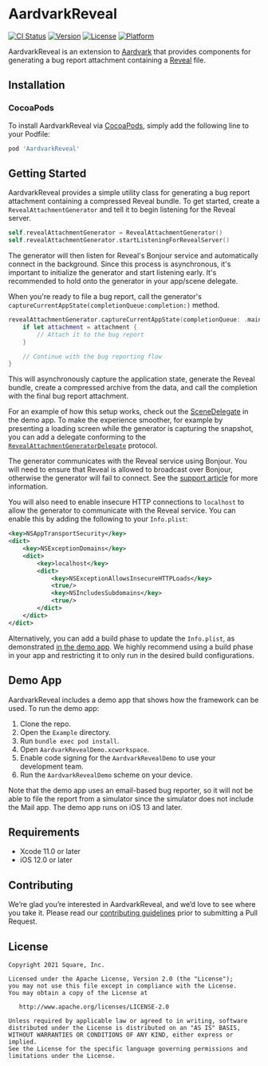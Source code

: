# AardvarkReveal

[![CI Status](https://img.shields.io/github/workflow/status/cashapp/AardvarkReveal/CI/main)](https://github.com/cashapp/AardvarkReveal/actions?query=workflow%3ACI+branch%3Amain)
[![Version](https://img.shields.io/cocoapods/v/AardvarkReveal.svg)](https://cocoapods.org/pods/AardvarkReveal)
[![License](https://img.shields.io/cocoapods/l/AardvarkReveal.svg)](https://cocoapods.org/pods/AardvarkReveal)
[![Platform](https://img.shields.io/cocoapods/p/AardvarkReveal.svg)](https://cocoapods.org/pods/AardvarkReveal)

AardvarkReveal is an extension to [Aardvark](https://github.com/square/Aardvark) that provides components for generating a bug report attachment containing a [Reveal](https://revealapp.com/) file.

## Installation

### CocoaPods

To install AardvarkReveal via [CocoaPods](https://cocoapods.org/), simply add the following line to your Podfile:

```ruby
pod 'AardvarkReveal'
```

## Getting Started

AardvarkReveal provides a simple utility class for generating a bug report attachment containing a compressed Reveal bundle. To get started, create a `RevealAttachmentGenerator` and tell it to begin listening for the Reveal server.

```swift
self.revealAttachmentGenerator = RevealAttachmentGenerator()
self.revealAttachmentGenerator.startListeningForRevealServer()
```

The generator will then listen for Reveal's Bonjour service and automatically connect in the background. Since this process is asynchronous, it's important to initialize the generator and start listening early. It's recommended to hold onto the generator in your app/scene delegate.

When you're ready to file a bug report, call the generator's `captureCurrentAppState(completionQueue:completion:)` method.

```swift
revealAttachmentGenerator.captureCurrentAppState(completionQueue: .main) { attachment in
    if let attachment = attachment {
        // Attach it to the bug report
    }

    // Continue with the bug reporting flow
}
```

This will asynchronously capture the application state, generate the Reveal bundle, create a compressed archive from the data, and call the completion with the final bug report attachment.

For an example of how this setup works, check out the [SceneDelegate](https://github.com/square/AardvarkReveal/blob/main/Example/AardvarkRevealDemo/SceneDelegate.swift) in the demo app. To make the experience smoother, for example by presenting a loading screen while the generator is capturing the snapshot, you can add a delegate conforming to the [`RevealAttachmentGeneratorDelegate`](https://github.com/square/AardvarkReveal/blob/main/Sources/AardvarkReveal/RevealAttachmentGenerator.swift) protocol.

The generator communicates with the Reveal service using Bonjour. You will need to ensure that Reveal is allowed to broadcast over Bonjour, otherwise the generator will fail to connect. See the [support article](https://support.revealapp.com/hc/en-us/articles/900002728683-Supporting-iOS-14-Permission-Changes-) for more information.

You will also need to enable insecure HTTP connections to `localhost` to allow the generator to communicate with the Reveal service. You can enable this by adding the following to your `Info.plist`:

```xml
<key>NSAppTransportSecurity</key>
<dict>
    <key>NSExceptionDomains</key>
    <dict>
        <key>localhost</key>
        <dict>
            <key>NSExceptionAllowsInsecureHTTPLoads</key>
            <true/>
            <key>NSIncludesSubdomains</key>
            <true/>
        </dict>
    </dict>
</dict>
```

Alternatively, you can add a build phase to update the `Info.plist`, as demonstrated [in the demo app](https://github.com/square/AardvarkReveal/commit/b492ea785d45d015b4e89e57421ac5b545d128f4). We highly recommend using a build phase in your app and restricting it to only run in the desired build configurations.

## Demo App

AardvarkReveal includes a demo app that shows how the framework can be used. To run the demo app:

1. Clone the repo.
2. Open the `Example` directory.
3. Run `bundle exec pod install`.
4. Open `AardvarkRevealDemo.xcworkspace`.
5. Enable code signing for the `AardvarkRevealDemo` to use your development team.
6. Run the `AardvarkRevealDemo` scheme on your device.

Note that the demo app uses an email-based bug reporter, so it will not be able to file the report from a simulator since the simulator does not include the Mail app. The demo app runs on iOS 13 and later.

## Requirements

* Xcode 11.0 or later
* iOS 12.0 or later

## Contributing

We’re glad you’re interested in AardvarkReveal, and we’d love to see where you take it. Please read our [contributing guidelines](CONTRIBUTING.md) prior to submitting a Pull Request.

## License

```
Copyright 2021 Square, Inc.

Licensed under the Apache License, Version 2.0 (the "License");
you may not use this file except in compliance with the License.
You may obtain a copy of the License at

   http://www.apache.org/licenses/LICENSE-2.0

Unless required by applicable law or agreed to in writing, software
distributed under the License is distributed on an "AS IS" BASIS,
WITHOUT WARRANTIES OR CONDITIONS OF ANY KIND, either express or implied.
See the License for the specific language governing permissions and
limitations under the License.
```
